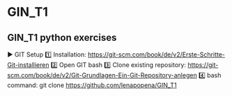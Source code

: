 # GIN_T1
GIN_T1 python exercises
-------------------------------------

▶️ GIT Setup
1️⃣ Installation: https://git-scm.com/book/de/v2/Erste-Schritte-Git-installieren
2️⃣ Open GIT bash
3️⃣ Clone existing repository: https://git-scm.com/book/de/v2/Git-Grundlagen-Ein-Git-Repository-anlegen
4️⃣ bash command: git clone https://github.com/lenapopena/GIN_T1


